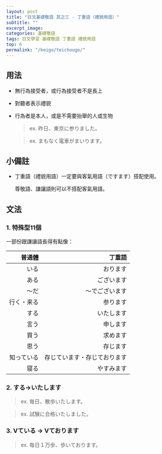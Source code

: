 ```yaml
---
layout: post
title: "日文基礎敬語 其之三 - 丁重語（禮貌用語）"
subtitle: ""
excerpt_image: 
categories: 基礎敬語
tags: 日文學習 基礎敬語 丁重語 禮貌用語
top: 6
permalink: "/keigo/teichougo/"
---
```


## 用法

- 無行為接受者，或行為接受者不是長上

- 對聽者表示禮貌

- 行為者是本人，或是不需要抬舉的人或生物    

    > ex. 昨日、東京に参りました。

    > ex. まもなく電車がまいります。
    

## 小備註

- 丁重語（禮貌用語）一定要與客氣用語（ですます）搭配使用。

    尊敬語、謙讓語則可以不搭配客氣用語。

## 文法

### 1. 特殊型11個

一部份跟謙讓語長得有點像：
    
| 普通體 | 丁重語 |
| ---: | ---: |
| いる | おります |
| ある | ございます |
| 〜だ | 〜でございます |
| 行く・来る | 参ります |
| する | いたします |
| 言う | 申します |
| 買う | 求めます |
| 思う | 存じます |
| 知っている | 存じています・存じております |
| 寝る | やすみます |

### 2. する→いたします
    
> ex. 毎日、散歩いたします。

> ex. 試験に合格いたしました。
    
### 3. Vている → Vております
    
> ex. 毎日１万歩、歩いております。